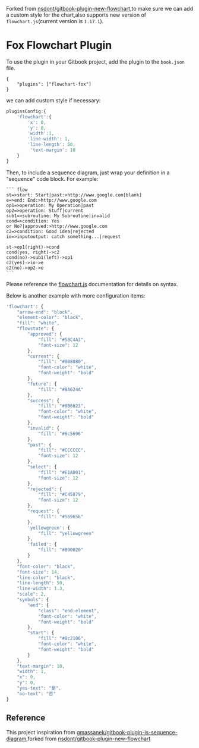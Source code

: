 Forked from [nsdont/gitbook-plugin-new-flowchart](https://github.com/nsdont/gitbook-plugin-new-flowchart),to make sure we can add a custom style for the chart,also supports new version of `flowchart.js`(current version is `1.17.1`).

Fox Flowchart Plugin
==============

To use the plugin in your Gitbook project, add the plugin to the `book.json` file.

```
{
    "plugins": ["flowchart-fox"]
}
```

we can add custom style if necessary:

```javascript
pluginsConfig:{
    'flowchart':{        
        'x': 0,
        'y': 0,
        'width':1,
        'line-width': 1,
        'line-length': 50,
         'text-margin': 10       
    }
}
```

Then, to include a sequence diagram, just wrap your definition in a "sequence" code block. For example:

    ``` flow
    st=>start: Start|past:>http://www.google.com[blank]
    e=>end: End:>http://www.google.com
    op1=>operation: My Operation|past
    op2=>operation: Stuff|current
    sub1=>subroutine: My Subroutine|invalid
    cond=>condition: Yes
    or No?|approved:>http://www.google.com
    c2=>condition: Good idea|rejected
    io=>inputoutput: catch something...|request
    
    st->op1(right)->cond
    cond(yes, right)->c2
    cond(no)->sub1(left)->op1
    c2(yes)->io->e
    c2(no)->op2->e
    ```

Please reference the [flowchart.js](https://adrai.github.io/flowchart.js/) documentation for details on syntax.

Below is another example with more configuration items:

```javascript
'flowchart': {
    "arrow-end": "block",
    "element-color": "black",
    "fill": "white",
    "flowstate": {
        "approved": {
            "fill": "#58C4A3",
            "font-size": 12
        },
        "current": {
            "fill": "#008080",
            "font-color": "white",
            "font-weight": "bold"
        },
        "future": {
            "fill": "#8A624A"
        },
        "success": {
            "fill": "#0B6623",
            "font-color": "white",
            "font-weight": "bold"
        },
        "invalid": {
            "fill": "#6c5696"
        },
        "past": {
            "fill": "#CCCCCC",
            "font-size": 12
        },
        "select": {
            "fill": "#E1AD01",
            "font-size": 12
        },
        "rejected": {
            "fill": "#C45879",
            "font-size": 12
        },
        "request": {
            "fill": "#569656"
        },
        'yellowgreen': {
            "fill": "yellowgreen"
        },
        'failed': {
            "fill": "#800020"
        }
    },
    "font-color": "black",
    "font-size": 14,
    "line-color": "black",
    "line-length": 50,
    "line-width": 1.3,
    "scale": 2,
    "symbols": {
        "end": {
            "class": "end-element",
            "font-color": "white",
            "font-weight": "bold"
        },
        "start": {
            "fill": "#8c2106",
            "font-color": "white",
            "font-weight": "bold"
        }
    },
    "text-margin": 10,
    "width": 1,
    "x": 0,
    "y": 0,
    "yes-text": "是",
    "no-text": "否"
}
```



## Reference
This project inspiration from [gmassanek/gitbook-plugin-js-sequence-diagram](https://github.com/gmassanek/gitbook-plugin-js-sequence-diagram),forked from [nsdont/gitbook-plugin-new-flowchart](https://github.com/nsdont/gitbook-plugin-new-flowchart)
